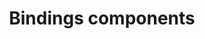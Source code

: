 ---
title: "Bindings components"
linkTitle: "Bindings"
description: "Guidance on setting up Dapr bindings components"
weight: 4000
type: docs
---